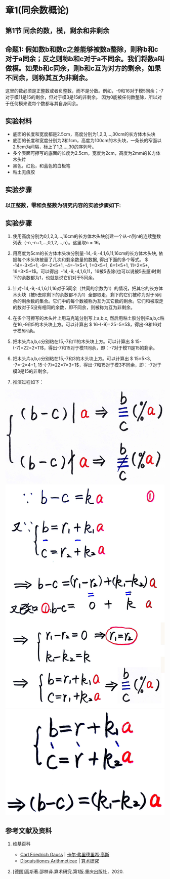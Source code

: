 # 章1(同余数概论)

## 第1节 同余的数，模，剩余和非剩余

## 命题1: 假如数b和数c之差能够被数a整除，则称b和c对于a同余；反之则称b和c对于a不同余。我们将数a叫做模。如果b和c同余，则b和c互为对方的剩余，如果不同余，则称其互为非剩余。

这里的数必须是正整数或者负整数，而不是分数。例如，-9和16对于模5同余；-7对于模11是15的剩余，但对于模3是15的非剩余。 因为0能被任何数整除，所以对于任何模来说每个数都与其自身同余。

## 实验材料

- 底面的长度和宽度都是2.5cm，高度分别为1,2,3,...,30cm的长方体木头块
- 底面的长度和宽度分别为2和1cm，高度为100cm的木头块，一条长的窄面以2.5cm为间隔，标上了1,3,...,30的序列号。
- 多个表面可擦写的底面的长度为2.5cm，宽度为2cm，高度为2mm的长方体木头片
- 黑色，红色，和蓝色的白板笔
- 粘土无痕胶

## 实验步骤

### 以正整数，零和负整数为研究内容的实验步骤如下:

## 实验步骤

1. 使用高度分别为0,1,2,3,...,16cm的长方体木头块创建一个从-n到n的连续整数列表（-n,-n+1,...,0,1,2,...,n）。这里取n = 16。

2. 用高度为5cm的长方体木头块分别量-14,-9,-4,1,6,11,16cm的长方体木头块, 依据每个木头块被量了几次和剩余数量的数据, 得出下面的多个等式。 $ -14=-3×5+1, -9=-2×5+1, -4=-1×5+1, 1=0×5+1, 6=1×5+1, 11=2×5+, 16=3×5+1$。可以得出: -14,-9,-4,1,6,11，16被5去除(也可以说被5去量)时剩下的余数都为1，也就是说它们对于5同余。

3. 针对-14,-9,-4,1,6,11,16对于5同余（共同的余数为1）的情况，把其它的长方体木头块（被5去除剩下的余数都不为1）全部取走，剩下的它们被称为对于5同余的剩余数的集合。它们中的每个数被称为互为其它数的剩余。它们和被取走的数对于5没有相同的余数，即不同余，则被称为互为非剩余。

4. 在多个可擦写的木头片上用马克笔分别写上a,b,c, 然后用粘土胶分别把a,b,c粘在16,-9和5的木头块上方。可以计算出 $ 16-(-9)=25=5×5$，得出-9和16对于模5同余。

5. 把木头片a,b,c分别粘在15,-7和11的木头块上方。可以计算出 $ 15-(-7)=22=2×11$，得出-7和15对于模11同余，即：-7对于模11是15的剩余。

6. 把木头片a,b,c分别粘在15,-7和3的木头块上方。可以计算出 $ 15=5×3, -7=-2×4+1, 15-(-7)=22=7×3+1$，得出-7和15对于模3不同余，即：-7对于模3是15的非剩余。

7. 推演过程如下：

![](/images/数论/高斯的算术研究中典型的推演实验/章1/命题1/1-1.jpg)
![](/images/数论/高斯的算术研究中典型的推演实验/章1/命题1/1-2.jpg)
![](/images/数论/高斯的算术研究中典型的推演实验/章1/命题1/1-3.jpg) 

## 参考文献及资料

1. 维基百科
	- [Carl Friedrich Gauss](https://en.wikipedia.org/wiki/Carl_Friedrich_Gauss) | [卡尔·弗里德里希·高斯](https://zh.wikipedia.org/wiki/%E5%8D%A1%E7%88%BE%C2%B7%E5%BC%97%E9%87%8C%E5%BE%B7%E9%87%8C%E5%B8%8C%C2%B7%E9%AB%98%E6%96%AF) 
	- [Disquisitiones Arithmeticae](https://en.wikipedia.org/wiki/Disquisitiones_Arithmeticae) | [算术研究](https://zh.wikipedia.org/wiki/算术研究) 

2. [德国]高斯著.邵林译.算术研究.第1版.重庆出版社，2020.



